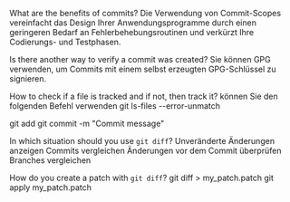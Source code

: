 What are the benefits of commits?
Die Verwendung von Commit-Scopes vereinfacht das Design Ihrer Anwendungsprogramme durch einen geringeren Bedarf an Fehlerbehebungsroutinen und verkürzt Ihre Codierungs- und Testphasen.

Is there another way to verify a commit was created?
Sie können GPG verwenden, um Commits mit einem selbst erzeugten GPG-Schlüssel zu signieren.

How to check if a file is tracked and if not, then track it?
können Sie den folgenden Befehl verwenden
    git ls-files --error-unmatch <filename>

git add <filename>
git commit -m "Commit message"

In which situation should you use `git diff`?
    Unveränderte Änderungen anzeigen
    Commits vergleichen
    Änderungen vor dem Commit überprüfen
    Branches vergleichen

How do you create a patch with `git diff`?
    git diff > my_patch.patch
    git apply my_patch.patch